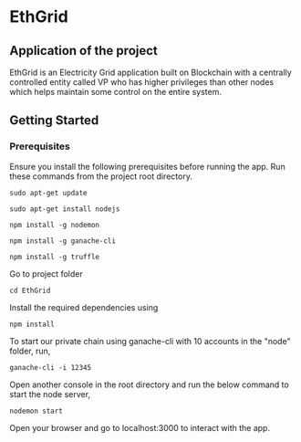 # EthGrid

## Application of the project

EthGrid is an Electricity Grid application built on Blockchain with a centrally controlled entity called VP who has higher privileges than other nodes which helps maintain some control on the entire system.

## Getting Started

### Prerequisites

Ensure you install the following prerequisites before running the app.
Run these commands from the project root directory.

```
sudo apt-get update
```
```
sudo apt-get install nodejs
```
```
npm install -g nodemon
```
```
npm install -g ganache-cli
```
```
npm install -g truffle
```

Go to project folder
```
cd EthGrid
```

Install the required dependencies using 
```
npm install
```

To start our private chain using ganache-cli with 10 accounts in the "node" folder, run,
```
ganache-cli -i 12345
```

Open another console in the root directory and run the below command to start the node server,
```
nodemon start
```

Open your browser and go to localhost:3000 to interact with the app.